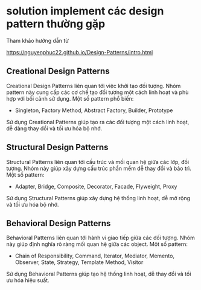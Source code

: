 # solution implement các design pattern thường gặp

Tham khảo hướng dẫn từ

https://nguyenphuc22.github.io/Design-Patterns/intro.html

## Creational Design Patterns

Creational Design Patterns liên quan tới việc khởi tạo đối tượng. Nhóm pattern này cung cấp các cơ chế tạo đối tượng một cách linh hoạt và phù hợp với bối cảnh sử dụng. Một số pattern phổ biến:

- Singleton, Factory Method, Abstract Factory, Builder, Prototype

Sử dụng Creational Patterns giúp tạo ra các đối tượng một cách linh hoạt, dễ dàng thay đổi và tối ưu hóa bộ nhớ.

## Structural Design Patterns

Structural Patterns liên quan tới cấu trúc và mối quan hệ giữa các lớp, đối tượng. Nhóm này giúp xây dựng cấu trúc phần mềm dễ thay đổi và bảo trì. Một số pattern:

- Adapter, Bridge, Composite, Decorator, Facade, Flyweight, Proxy

Sử dụng Structural Patterns giúp xây dựng hệ thống linh hoạt, dễ mở rộng và tối ưu hóa bộ nhớ.

## Behavioral Design Patterns

Behavioral Patterns liên quan tới hành vi giao tiếp giữa các đối tượng. Nhóm này giúp định nghĩa rõ ràng mối quan hệ giữa các object. Một số pattern:

- Chain of Responsibility, Command, Iterator, Mediator, Memento, Observer, State, Strategy, Template Method, Visitor

Sử dụng Behavioral Patterns giúp tạo hệ thống linh hoạt, dễ thay đổi và tối ưu hóa hiệu suất.
